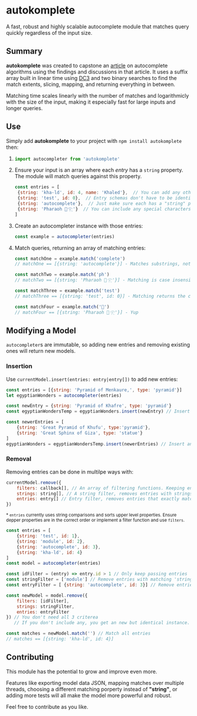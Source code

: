# autokomplete

A fast, robust and highly scalable autocomplete module that matches query quickly regardless of the input size.

## Summary

**autokomplete** was created to capstone an [article][ac algos] on autocomplete algorithms using the findings and discussions in that article. It uses a suffix array built in linear time using [DC3][DC3] and two binary searches to find the match extents, slicing, mapping, and returning everything in between.

Matching time scales linearly with the number of matches and logarithmicly with the size of the input, making it especially fast for large inputs and longer queries.

## Use

Simply add **autokomplete** to your project with `npm install autokomplete` then:

1. ```js 
   import autocompleter from 'autokomplete'
   ```
2. Ensure your input is an array where each *entry* has a `string` property. The module will match queries against this property.
   ```js
   const entries = [
    {string: 'kha-ld', id: 4, name: 'Khaled'},  // You can add any other properties
    {string: 'test', id: 0},  // Entry schemas don't have to be identical
    {string: 'autocomplete'},  // Just make sure each has a "string" property
    {string: 'Pharaoh 🐪𓂀'}  // You can include any special characters or character case
   ]
   ```
3. Create an autocompleter instance with those entries:
   ```js
   const example = autocompleter(entries)
   ```
4. Match queries, returning an array of matching entries:
   ```js
   const matchOne = example.match('complete')
   // matchOne == [{string: 'autocomplete'}] - Matches substrings, not just prefixes

   const matchTwo = example.match('ph')
   // matchTwo == [{string: 'Pharaoh 🐪𓂀'}] - Matching is case insensitive

   const matchThree = example.match('test')
   // matchThree == [{string: 'test', id: 0}] - Matching returns the complete entry

   const matchFour = example.match('🐪')
   // matchFour == [{string: 'Pharaoh 🐪𓂀'}] - Yup
   ```

## Modifying a Model
`autocompleter`s are immutable, so adding new entries and removing existing ones will return new models.

### Insertion
Use `currentModel.insert(entries: entry|entry[])` to add new entries:
```js
const entries = [{string: 'Pyramid of Menkaure,', type: 'pyramid'}]
let egyptianWonders = autocompleter(entries)

const newEntry = {string: 'Pyramid of Khafre', type: 'pyramid'}
const egyptianWondersTemp = egyptianWonders.insert(newEntry) // Insert a single entry, and return a new model

const newerEntries = [
    {string: 'Great Pyramid of Khufu', type:'pyramid'},
    {string: 'Great Sphinx of Giza', type: 'statue'}
]
egyptianWonders = egyptianWondersTemp.insert(newerEntries) // Insert an array of entries
```
### Removal
Removing entries can be done in multilpe ways with: 
```js
currentModel.remove({
    filters: callback[], // An array of filtering functions. Keeping entries that return true/truthy
    strings: string[], // A string filter, removes entries with strings that match ones in this array
    entries: entry[] // Entry filter, removes entries that exactly match entries in this array.* 
})
```
<sub> * `entries` currently uses string comparisons and sorts upper level properties. Ensure depper properties are in the correct order or implement a filter function and use `filters`. </sub>

```js
const entries = [
    {string: 'test', id: 1},
    {string: 'module', id: 2},
    {string: 'autocomplete', id: 3},
    {string: 'kha-ld', id: 4}
]
const model = autocompleter(entries)

const idFilter = (entry) => entry.id > 1 // Only keep passing entries
const stringFilter = ['module'] // Remove entries with matching 'string' values
const entryFilter = [ {string: 'autocomplete', id: 3}] // Remove entries that exactly match ones in this list

const newModel = model.remove({
    filters: [idFilter], 
    strings: stringFilter,
    entries: entryFilter
}) // You don't need all 3 criterea
   // If you don't include any, you get an new but identical instance.

const matches = newModel.match('') // Match all entries
// matches == [{string: 'kha-ld', id: 4}]
```
## Contributing
This module has the potential to grow and improve even more.

Features like exporting model data JSON, mapping matches over multiple threads, choosing a different matching porperty instead of **"string"**, or adding more tests will all make the model more powerful and robust.

Feel free to contribute as you like.







[ac algos]:(https://dev.to/khald/autocomplete-algorithms-1pb2)
[DC3]:(https://www.cs.helsinki.fi/u/tpkarkka/publications/jacm05-revised.pdf)
